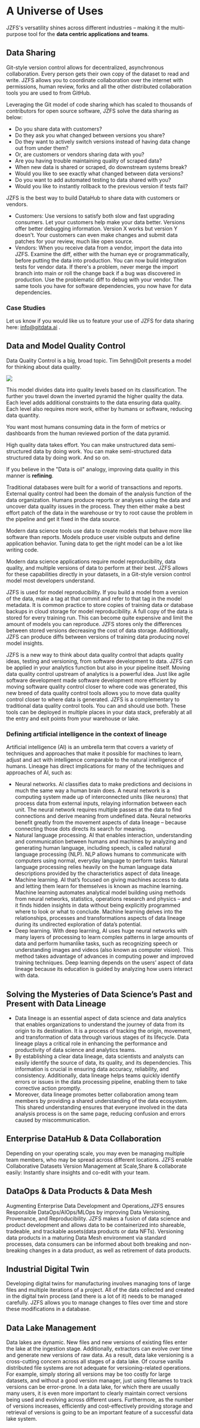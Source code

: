 # **A Universe of Uses**
JZFS's versatility shines across different industries – making it the multi-purpose tool for the **data centric applications and teams**.

## Data Sharing
Git-style version control allows for decentralized, asynchronous collaboration. Every person gets their own copy of the dataset to read and write. JZFS allows you to coordinate collaboration over the internet with permissions, human review, forks and all the other distributed collaboration tools you are used to from GitHub.

Leveraging the Git model of code sharing which has scaled to thousands of contributors for open source software, JZFS solve the data sharing as below:
- Do you share data with customers?
- Do they ask you what changed between versions you share?
- Do they want to actively switch versions instead of having data change out from under them?
- Or, are customers or vendors sharing data with you?
- Are you having trouble maintaining quality of scraped data?
- When new data is shared or scraped, do downstream systems break?
- Would you like to see exactly what changed between data versions?
- Do you want to add automated testing to data shared with you?
- Would you like to instantly rollback to the previous version if tests fail?

JZFS is the best way to build DataHub to share data with customers or vendors.
- Customers: Use versions to satisfy both slow and fast upgrading consumers. Let your customers help make your data better. Versions offer better debugging information. Version X works but version Y doesn't. Your customers can even make changes and submit data patches for your review, much like open source.
- Vendors: When you receive data from a vendor, import the data into JZFS. Examine the diff, either with the human eye or programmatically, before putting the data into production. You can now build integration tests for vendor data. If there's a problem, never merge the import branch into main or roll the change back if a bug was discovered in production. Use the problematic diff to debug with your vendor. The same tools you have for software dependencies, you now have for data dependencies.

### Case Studies
Let us know if you would like us to feature your use of JZFS for data sharing here: info@gitdata.ai .

## Data and Model Quality Control 
Data Quality Control is a big, broad topic. Tim Sehn@Dolt presents a model for thinking about data quality.

![](./img/dataquality.png)

This model divides data into quality levels based on its classification.      The further you travel down the inverted pyramid the higher quality the data.      Each level adds additional constraints to the data ensuring data quality.      Each level also requires more work, either by humans or software, reducing data quantity.

You want most humans consuming data in the form of metrics or dashboards from the human reviewed portion of the data pyramid.

High quality data takes effort.      You can make unstructured data semi-structured data by doing work.      You can make semi-structured data structured data by doing work.      And so on.

If you believe in the "Data is oil" analogy, improving data quality in this manner is **refining**.

Traditional databases were built for a world of transactions and reports.       External quality control had been the domain of the analysis function of the data organization. Humans produce reports or analyses using the data and uncover data quality issues in the process. They then either make a best effort patch of the data in the warehouse or try to root cause the problem in the pipeline and get it fixed in the data source.

Modern data science tools use data to create models that behave more like software than reports.      Models produce user visible outputs and define application behavior.      Tuning data to get the right model can be a lot like writing code.

Modern data science applications require model reproducibility, data quality, and multiple versions of data to perform at their best.      JZFS allows for these capabilities directly in your datasets, in a Git-style version control model most developers understand.

JZFS is used for model reproducibility. If you build a model from a version of the data, make a tag at that commit and refer to that tag in the model metadata.  It is common practice to store copies of training data or database backups in cloud storage for model reproducibility.      A full copy of the data is stored for every training run.      This can become quite expensive and limit the amount of models you can reproduce.      JZFS stores only the differences between stored versions decreasing the cost of data storage. Additionally, JZFS can produce diffs between versions of training data producing novel model insights.

JZFS is a new way to think about data quality control that adapts quality ideas, testing and versioning, from software development to data.    JZFS can be applied in your analytics function but also in your pipeline itself.    Moving data quality control upstream of analytics is a powerful idea. Just like agile software development made software development more efficient by moving software quality control closer to where code was generated, this new breed of data quality control tools allows you to move data quality control closer to where data is generated. JZFS is a complementary to traditional data quality control tools.    You can and should use both.    These tools can be deployed in multiple places in your data stack, preferably at all the entry and exit points from your warehouse or lake.

### **Defining artificial intelligence in the context of lineage**

Artificial intelligence (AI) is an umbrella term that covers a variety of techniques and approaches that make it possible for machines to learn, adjust and act with intelligence comparable to the natural intelligence of humans. Lineage has direct implications for many of the techniques and approaches of AI, such as:
- Neural networks. AI classifies data to make predictions and decisions in much the same way a human brain does. A neural network is a computing system made up of interconnected units (like neurons) that process data from external inputs, relaying information between each unit. The neural network requires multiple passes at the data to find connections and derive meaning from undefined data. Neural networks benefit greatly from the movement aspects of data lineage – because connecting those dots directs its search for meaning. 
- Natural language processing. AI that enables interaction, understanding and communication between humans and machines by analyzing and generating human language, including speech, is called natural language processing (NLP). NLP allows humans to communicate with computers using normal, everyday language to perform tasks. Natural language processing relies heavily on the human language data descriptions provided by the characteristics aspect of data lineage.
- Machine learning. AI that’s focused on giving machines access to data and letting them learn for themselves is known as machine learning. Machine learning automates analytical model building using methods from neural networks, statistics, operations research and physics – and it finds hidden insights in data without being explicitly programmed where to look or what to conclude. Machine learning delves into the relationships, processes and transformations aspects of data lineage during its undirected exploration of data’s potential.
- Deep learning. With deep learning, AI uses huge neural networks with many layers of processing to learn complex patterns in large amounts of data and perform humanlike tasks, such as recognizing speech or understanding images and videos (also known as computer vision). This method takes advantage of advances in computing power and improved training techniques. Deep learning depends on the users’ aspect of data lineage because its education is guided by analyzing how users interact with data.

## **Solving the Mysteries of Data Science’s Past and Present with Data Lineage**
- Data lineage is an essential aspect of data science and data analytics that enables organizations to understand the journey of data from its origin to its destination. It is a process of tracking the origin, movement, and transformation of data through various stages of its lifecycle. Data lineage plays a critical role in enhancing the performance and productivity of data science and analytics teams.
- By establishing a clear data lineage, data scientists and analysts can easily identify the source of data, its quality, and its dependencies. This information is crucial in ensuring data accuracy, reliability, and consistency. Additionally, data lineage helps teams quickly identify errors or issues in the data processing pipeline, enabling them to take corrective action promptly.
- Moreover, data lineage promotes better collaboration among team members by providing a shared understanding of the data ecosystem. This shared understanding ensures that everyone involved in the data analysis process is on the same page, reducing confusion and errors caused by miscommunication.

## **Enterprise DataHub & Data Collaboration**
Depending on your operating scale, you may even be managing multiple team members, who may be spread across different locations. JZFS enable Collaborative Datasets Version Management at Scale,Share & collaborate easily: Instantly share insights and co-edit with your team.

## **DataOps & Data Products & Data Mesh**
Augmenting Enterprise Data Development and Operations,JZFS ensures Responsible DataOps/AIOps/MLOps by improving Data Versioning, Provenance, and Reproducibility. JZFS makes a fusion of data science and product development and allows data to be containerized into shareable, tradeable, and trackable assets(data products or data NFTs). Versioning data products in a maturing Data Mesh environment via standard processes, data consumers can be informed about both breaking and non-breaking changes in a data product, as well as retirement of data products.

## **Industrial Digital Twin** 
Developing digital twins for manufacturing involves managing tons of large files and multiple iterations of a project. All of the data collected and created in the digital twin process (and there is a lot of it) needs to be managed carefully. JZFS allows you to manage changes to files over time and store these modifications in a database.

## **Data Lake Management**
Data lakes are dynamic. New files and new versions of existing files enter the lake at the ingestion stage. Additionally, extractors can evolve over time and generate new versions of raw data.   As a result, data lake versioning is a cross-cutting concern across all stages of a data lake.   Of course vanilla distributed file systems are not adequate for versioning-related operations.   For example, simply storing all versions may be too costly for large datasets, and without a good version manager, just using filenames to track versions can be error-prone.   In a data lake, for which there are usually many users, it is even more important to clearly maintain correct versions being used and evolving across different users.   Furthermore, as the number of versions increases, efficiently and cost-effectively providing storage and retrieval of versions is going to be an important feature of a successful data lake system.
